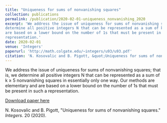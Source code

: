 ```yaml
---
title: "Uniqueness for sums of nonvanishing squares"
collection: publications
permalink: /publication/2020-02-01-uniqueness_nonvanishing_2020
excerpt: 'We address the issue of uniqueness for sums of nonvanishing squares; that is, we
determine all positive integers N that can be represented as a sum of k ≥ 5 nonvanishing squares in essentially only one way. Our methods are elementary and
are based on a lower bound on the number of 1s that must be present in such a
representation.'
date: 2020-02-01
venue: 'Integers'
paperurl: 'http://math.colgate.edu/~integers/u93/u93.pdf'
citation: 'N. Kosovalic and B. Pigott, &quot;Uniqueness for sums of nonvanishing squares.&quot; <i>Integers</i>. 20 (2020).'
---
```

We address the issue of uniqueness for sums of nonvanishing squares; that is, we
determine all positive integers N that can be represented as a sum of k ≥ 5 nonvanishing squares in essentially only one way. Our methods are elementary and
are based on a lower bound on the number of 1s that must be present in such a
representation.

[Download paper here](http://math.colgate.edu/~integers/u93/u93.pdf)

N. Kosovalic and B. Pigott, &quot;Uniqueness for sums of nonvanishing squares.&quot; <i>Integers</i>. 20 (2020).
